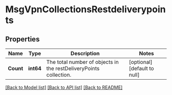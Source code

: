 # MsgVpnCollectionsRestdeliverypoints

## Properties
Name | Type | Description | Notes
------------ | ------------- | ------------- | -------------
**Count** | **int64** | The total number of objects in the restDeliveryPoints collection. | [optional] [default to null]

[[Back to Model list]](../README.md#documentation-for-models) [[Back to API list]](../README.md#documentation-for-api-endpoints) [[Back to README]](../README.md)

